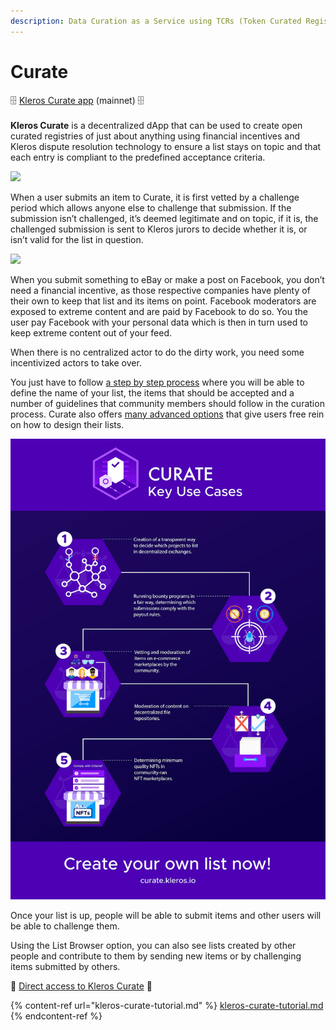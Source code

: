 ```yaml
---
description: Data Curation as a Service using TCRs (Token Curated Registries)
---
```


# Curate

🗄️ [Kleros Curate app](https://curate.kleros.io) (mainnet) 🗄️\
\
**Kleros Curate** is a decentralized dApp that can be used to create open curated registries of just about anything using financial incentives and Kleros dispute resolution technology to ensure a list stays on topic and that each entry is compliant to the predefined acceptance criteria.

![](../../.gitbook/assets/curate.png)

When a user submits an item to Curate, it is first vetted by a challenge period which allows anyone else to challenge that submission. If the submission isn’t challenged, it’s deemed legitimate and on topic, if it is, the challenged submission is sent to Kleros jurors to decide whether it is, or isn’t valid for the list in question.

![](<../../.gitbook/assets/image (7).png>)

When you submit something to eBay or make a post on Facebook, you don’t need a financial incentive, as those respective companies have plenty of their own to keep that list and its items on point. Facebook moderators are exposed to extreme content and are paid by Facebook to do so. You the user pay Facebook with your personal data which is then in turn used to keep extreme content out of your feed.

When there is no centralized actor to do the dirty work, you need some incentivized actors to take over.

You just have to follow [a step by step process](https://kleros.gitbook.io/docs/products/curate/kleros-curate-tutorial) where you will be able to define the name of your list, the items that should be accepted and a number of guidelines that community members should follow in the curation process. Curate also offers [many advanced options](https://blog.kleros.io/choosing-parameters-in-kleros-curate/) that give users free rein on how to design their lists.

![](<../../.gitbook/assets/image (11) (1).png>)

Once your list is up, people will be able to submit items and other users will be able to challenge them.

Using the List Browser option, you can also see lists created by other people and contribute to them by sending new items or by challenging items submitted by others.

📝 [Direct access to Kleros Curate](https://curate.kleros.io) 📝

{% content-ref url="kleros-curate-tutorial.md" %}
[kleros-curate-tutorial.md](kleros-curate-tutorial.md)
{% endcontent-ref %}
